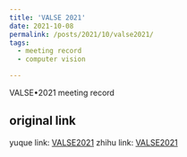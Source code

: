 ```yaml
---
title: 'VALSE 2021'
date: 2021-10-08
permalink: /posts/2021/10/valse2021/
tags:
  - meeting record
  - computer vision

---
```


VALSE•2021 meeting record


original link
------
yuque link: [VALSE2021](https://www.yuque.com/docs/share/99290803-dfd7-4343-9ee6-0887f10bcec0?#)
zhihu link: [VALSE2021](https://zhuanlan.zhihu.com/p/422911676)